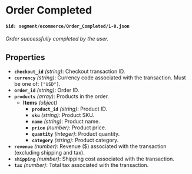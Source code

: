 # Order Completed

#### `$id: segment/ecommerce/Order_Completed/1-0.json`

*Order successfully completed by the user.*

## Properties

- **`checkout_id`** *(string)*: Checkout transaction ID.
- **`currency`** *(string)*: Currency code associated with the transaction. Must be one of: `["USD"]`.
- **`order_id`** *(string)*: Order ID.
- **`products`** *(array)*: Products in the order.
  - **Items** *(object)*
    - **`product_id`** *(string)*: Product ID.
    - **`sku`** *(string)*: Product SKU.
    - **`name`** *(string)*: Product name.
    - **`price`** *(number)*: Product price.
    - **`quantity`** *(integer)*: Product quantity.
    - **`category`** *(string)*: Product category.
- **`revenue`** *(number)*: Revenue ($) associated with the transaction (excluding shipping and tax).
- **`shipping`** *(number)*: Shipping cost associated with the transaction.
- **`tax`** *(number)*: Total tax associated with the transaction.
